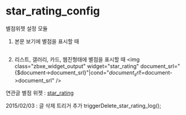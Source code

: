 # star_rating_config
별점위젯 설정 모듈


1. 본문 보기에 별점을 표시할 때
<img class="zbxe_widget_output" widget="star_rating" />

2. 리스트, 갤러리, 카드, 웹진형태에 별점을 표시할 때
<img class="zbxe_widget_output" widget="star_rating" document_srl="{$document->document_srl}"|cond="$document_srl!=$document->document_srl" />



연관글 별점 위젯 : <a href="https://github.com/1Sam/star_rating">star_rating</a> 


2015/02/03 : 글 삭제 트리거 추가 triggerDelete_star_rating_log();
